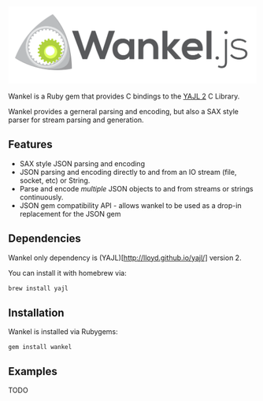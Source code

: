 <a href="vikingjs.org">![Wankel](/logo.png)</a>

Wankel is a Ruby gem that provides C bindings to the [YAJL 2](http://lloyd.github.io/yajl/)
C Library.

Wankel provides a gerneral parsing and encoding, but also a SAX style parser for
stream parsing and generation.

Features
--------

* SAX style JSON parsing and encoding
* JSON parsing and encoding directly to and from an IO stream (file, socket, etc)
  or String.
* Parse and encode *multiple* JSON objects to and from streams or strings
  continuously.
* JSON gem compatibility API - allows wankel to be used as a drop-in
  replacement for the JSON gem

Dependencies
------------

Wankel only dependency is (YAJL)[http://lloyd.github.io/yajl/] version 2.

You can install it with homebrew via:

``` bash
brew install yajl
```

Installation
------------

Wankel is installed via Rubygems:

```
gem install wankel
```

Examples
--------

TODO
